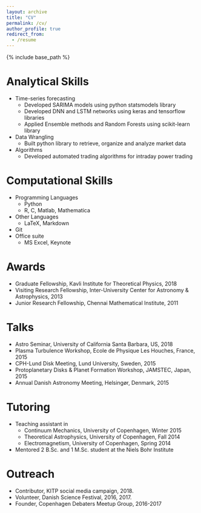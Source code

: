 ```yaml
---
layout: archive
title: "CV"
permalink: /cv/
author_profile: true
redirect_from:
  - /resume
---
```


{% include base_path %}

Analytical Skills
=========
* Time-series forecasting
  * Developed SARIMA models using python statsmodels library
  * Developed DNN and LSTM networks using keras and tensorflow libraries
  * Applied Ensemble methods and Random Forests using scikit-learn library
* Data Wrangling
  * Built python library to retrieve, organize and analyze market data
* Algorithms
  * Developed automated trading algorithms for intraday power trading
  
Computational Skills
======
* Programming Languages
  * Python
  * R, C, Matlab, Mathematica
* Other Languages
  * LaTeX, Markdown 
* Git
* Office suite
  * MS Excel, Keynote

Awards
======
* Graduate Fellowship, Kavli Institute for Theoretical Physics, 2018
* Visiting Research Fellowship, Inter-University Center for Astronomy & Astrophysics, 2013
* Junior Research Fellowship, Chennai Mathematical Institute, 2011
  
Talks
======
* Astro Seminar, University of California Santa Barbara, US, 2018 
* Plasma Turbulence Workshop, Ecole de Physique Les Houches, France, 2015 
* CPH-Lund Disk Meeting, Lund University, Sweden, 2015 
* Protoplanetary Disks & Planet Formation Workshop, JAMSTEC, Japan, 2015 
* Annual Danish Astronomy Meeting, Helsingør, Denmark, 2015
  
Tutoring
======
* Teaching assistant in
  * Continuum Mechanics, University of Copenhagen, Winter 2015
  * Theoretical Astrophysics, University of Copenhagen, Fall 2014
  * Electromagnetism, University of Copenhagen, Spring 2014
* Mentored 2 B.Sc. and 1 M.Sc. student at the Niels Bohr Institute

Outreach
======
* Contributor, KITP social media campaign, 2018.
* Volunteer, Danish Science Festival, 2016, 2017.
* Founder, Copenhagen Debaters Meetup Group, 2016-2017
